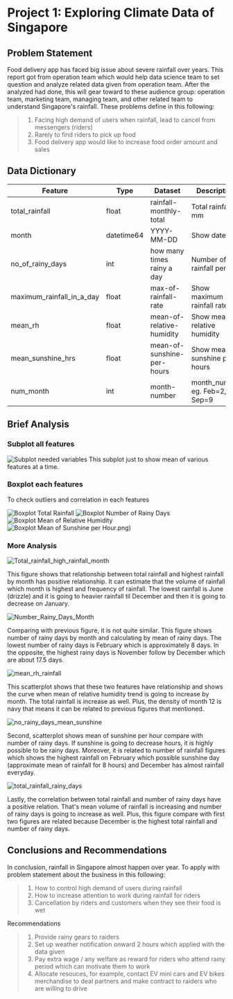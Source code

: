# Project 1: Exploring Climate Data of Singapore

## Problem Statement
Food delivery app has faced big issue about severe rainfall over years. This report got from operation team which would help data science team to set question and analyze related data given from operation team. After the analyzed had done, this will gear toward to these audience group: operation team, marketing team, managing team, and other related team to understand Singapore's rainfall. These problems define in this following:
> 1. Facing high demand of users when rainfall, lead to cancel from messengers (riders)
> 2. Rarely to find riders to pick up food
> 3. Food delivery app would like to increase food order amount and sales

## Data Dictionary
|Feature|Type|Dataset|Description|
|---|---|---|---|
|total_rainfall|float|rainfall-monthly-total|Total rainfall in mm|
|month|datetime64|YYYY-MM-DD|Show date|
|no_of_rainy_days|int|how many times rainy a day|Number of rainfall per day|
|maximum_rainfall_in_a_day|float|max-of-rainfall-rate|Show maximum rainfall rate|
|mean_rh|float|mean-of-relative-humidity|Show mean of relative humidity|
|mean_sunshine_hrs|float|mean-of-sunshine-per-hours|Show mean of sunshine per hours|
|num_month|int|month-number|month_number eg. Feb=2, Sep=9

## Brief Analysis

### Subplot all features
![Subplot needed variables](https://github.com/pacharajson/project1_rainfall/blob/main/visualized%20image/Subplot%20needed%20variables.png)
This subplot just to show mean of various features at a time.

### Boxplot each features
To check outliers and correlation in each features

![Boxplot Total Rainfall](https://github.com/pacharajson/project1_rainfall/blob/main/visualized%20image/Boxplot%20Number%20of%20Rainy%20Days.png)
![Boxplot Number of Rainy Days](https://github.com/pacharajson/project1_rainfall/blob/main/visualized%20image/Boxplot%20Number%20of%20Rainy%20Days.png)
![Boxplot Mean of Relative Humidity](https://github.com/pacharajson/project1_rainfall/blob/main/visualized%20image/Boxplot%20Mean%20of%20Relative%20Humidity.png)
![Boxplot Mean of Sunshine per Hour.png)](https://github.com/pacharajson/project1_rainfall/blob/main/visualized%20image/Boxplot%20Total%20Rainfall.png)

### More Analysis
![Total_rainfall_high_rainfall_month](https://github.com/pacharajson/project1_rainfall/blob/main/visualized%20image/total_rainfall_high_rainfall_month.PNG)

This figure shows that relationship between total rainfall and highest rainfall by month has positive relationship.
It can estimate that the volume of rainfall which month is highest and frequency of rainfall. The lowest rainfall is June (drizzle) and it is going to heavier rainfall til December and then it is going to decrease on January.

![Number_Rainy_Days_Month](https://github.com/pacharajson/project1_rainfall/blob/main/visualized%20image/number_of_rainy_days_by_month.png)

Comparing with previous figure, it is not quite similar. This figure shows number of rainy days by month and calculating by mean of rainy days. The lowest number of rainy days is February which is approximately 8 days. In the opposite, the highest rainy days is November follow by December which are about 17.5 days.

![mean_rh_rainfall](https://github.com/pacharajson/project1_rainfall/blob/main/visualized%20image/Mean%20Relative%20Humidity%20VS%20Total%20Rainfall.png)

This scatterplot shows that these two features have relationship and shows the curve when mean of relative humidity trend is going to increase by month. The total rainfall is increase as well. Plus, the density of month 12 is navy that means it can be related to previous figures that mentioned.

![no_rainy_days_mean_sunshine](https://github.com/pacharajson/project1_rainfall/blob/main/visualized%20image/no_rainydays_mean_sunshine.PNG)

Second, scatterplot shows mean of sunshine per hour compare with number of rainy days. If sunshine is going to decrease hours, it is highly possible to be rainy days. Moreover, it is related to number of rainfall figures which shows the highest rainfall on February which possible sunshine day (approximate mean of rainfall for 8 hours) and December has almost rainfall everyday.

![total_rainfall_rainy_days](https://github.com/pacharajson/project1_rainfall/blob/main/visualized%20image/total_rainfall_rainy_days.PNG)

Lastly, the correlation between total rainfall and number of rainy days have a positive relation. That's mean volume of rainfall is increasing and number of rainy days is going to increase as well. Plus, this figure compare with first two figures are related because December is the highest total rainfall and number of rainy days.


## Conclusions and Recommendations
In conclusion, rainfall in Singapore almost happen over year. To apply with problem statement about the business in this following:
> 1. How to control high demand of users during rainfall
> 2. How to increase attention to work during rainfall for riders
> 3. Cancellation by riders and customers when they see their food is wet

Recommendations
> 1. Provide rainy gears to raiders
> 2. Set up weather notification onward 2 hours which applied with the data given
> 3. Pay extra wage / any welfare as reward for riders who attend rainy period which can motivate them to work
> 4. Allocate resouces, for example, contact EV mini cars and EV bikes merchandise to deal partners and make contract to raiders who are willing to drive
